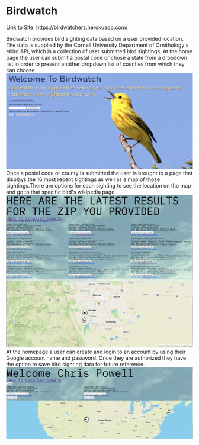 # Birdwatch
Link to Site: https://birdwatcherz.herokuapp.com/

Birdwatch provides bird sighting data based on a user provided location. 
The data is supplied by the Cornell University Department of Ornithology's ebird API, which is a collection 
of user submitted bird sightings. At the home page the user can submit a postal code or chose a state from a 
dropdown list in order to present another dropdown list of counties from which they can choose.
![Alt text](./app/assets/images/homepage.png?raw=true)
Once a postal code or county is submitted the user is brought to a page that displays the 16 most recent sightings
as well as a map of those sightings.There are options for each sighting to see the location on the map and go to 
that specific bird's wikipedia page. 
![Alt text](./app/assets/images/birds.png?raw=true)
![Alt text](./app/assets/images/mapp.png?raw=true)
At the homepage a user can create and login to an account by using their
Google account name and password. Once they are authorized they have the option to save bird sighting data for future 
reference.
![Alt text](./app/assets/images/ppage.png?raw=true)
